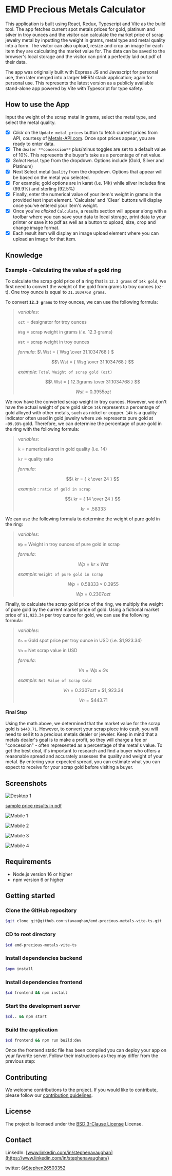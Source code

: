 # EMD Precious Metals Calculator

This application is built using React, Redux, Typescript and Vite as the build tool.
The app fetches current spot metals prices for gold, platinum and silver in troy ounces and the visitor can calculate the market price of scrap jewelry metal by inputting the weight in grams, metal type and metal quality into a form.
The visitor can also upload, resize and crop an image for each item they are calculating the market value for. The data can be saved to the browser's local storage and the visitor can print a perfectly laid out pdf of their data.

The app was originally built with Express JS and Javascript for personal use, then later merged into a larger MERN stack application; again for personal use.
This represents the latest version as a publicly available stand-alone app powered by Vite with Typescript for type safety.

## How to use the App

Input the weight of the scrap metal in grams, select the metal type, and select the metal quality.

- [x] _Click_ on the `Update metal prices` button to fetch current prices from API, courtesy of [Metals-API.com](https://www.metals-api.com/). Once spot prices appear, you are ready to enter data.
- [x] The `dealer **concession**` plus/minus toggles are set to a default value of 10%. This represents the buyer's take as a percentage of net value.
- [x] _Select_ `Metal` type from the dropdown. Options include (Gold, Silver and Platinum)
- [x] Next Select metal `Quality` from the dropdown. Options that appear will be based on the metal you selected.
- [x] For example; gold options are in karat (i.e. 14k) while silver includes fine (99.9%) and sterling (92.5%)
- [x] Finally, enter the numerical value of your item's weight in grams in the provided text input element. 'Calculate' and 'Clear' buttons will display once you've entered your item's weight.
- [x] Once you've _clicked_ `Calculate`, a results section will appear along with a toolbar where you can save your data to local storage, print data to your printer or save it to pdf as well as a button to upload, size, crop and change image format.
- [x] Each result item will display an image upload element where you can upload an image for that item.

## Knowledge

### Example - Calculating the value of a gold ring

To calculate the scrap gold price of a ring that is `12.3 grams` of `14k gold`, we first need to convert the weight of the gold from grams to troy ounces (oz-t). One troy ounce is equal to `31.1034768 grams`.

To convert **`12.3 grams`** to troy ounces, we can use the following formula:

>_variables_:
>
>`ozt` = designator for troy ounces
>
>`Wsg` = scrap weight in grams (_i.e._ 12.3 grams)
>
>`Wst` = scrap weight in troy ounces
>
>_formula_: $\ Wst = { Wsg \over 31.1034768 } $
>
>$$\ Wst = { Wsg \over 31.1034768 } $$
>
>_example_: `Total Weight of scrap gold (ozt)`
>
>$$\ Wst = { 12.3grams \over 31.1034768 } $$
>
>$$\ Wst = 0.3955ozt$$

We now have the converted scrap weight in troy ounces.
However, we don't have the actual weight of pure gold since `14k` represents a percentage of gold alloyed with other metals, such as nickel or copper.
`14k` is a quality indicator often used in gold jewelry where `24k` represents pure gold at `~99.99%` gold.
Therefore, we can determine the percentage of pure gold in the ring with the following formula:

>_variables_:
>
>`k` = numerical _karat_ in gold quality (i.e. 14)
>
>`kr` = quality ratio
>
>_formula_:
>
>$$\ kr = { k \over 24 } $$
>
>_example_ : `ratio of gold in scrap`
>
>$$\ kr = { 14 \over 24 } $$
>
>$$\ kr = .58333$$

We can use the following formula to determine the weight of pure gold in the ring:

>_variables_:
>
>`Wp` = Weight in troy ounces of pure gold in scrap
>
>_formula_:
>
>$$\ Wp = kr \times Wst $$
>
>_example_: `Weight of pure gold in scrap`
>
>$$\ Wp = 0.58333 \times 0.3955$$
>
>$$\ Wp = 0.2307ozt$$

Finally, to calculate the scrap gold price of the ring, we multiply the weight of pure gold by the current market price of gold.
Using a fictional market price of `$1,923.34` per troy ounce for gold, we can use the following formula:

>_variables_:
>
>`Gs` = Gold spot price per troy ounce in USD (i.e. $1,923.34)
>
>`Vn` = Net scrap value in USD
>
>_formula_:
>
>$$\ Vn = Wp \times Gs $$
>
>_example_: `Net Value of Scrap Gold`
>
>$$\ Vn = 0.2307ozt \times \$1,923.34$$
>
>$$\ Vn = \$443.71$$

#### Final Step

Using the math above, we determined that the market value for the scrap gold is `$443.71`.
However, to convert your scrap piece into cash, you will need to sell it to a precious metals dealer or jeweler.
Keep in mind that a metals dealer's goal is to make a profit, so they will charge a fee or "concession" - often represented as a percentage of the metal's value.
To get the best deal, it's important to research and find a buyer who offers a reasonable spread and accurately assesses the quality and weight of your metal.
By entering your expected spread, you can estimate what you can expect to receive for your scrap gold before visiting a buyer.

## Screenshots

![Desktop 1](frontend/src/globals/images/desktop-0.png "Desktop 1")

[sample price results in pdf](/frontend/src/globals/images/sample-metals-price-sheet.pdf)

![Mobile 1](/frontend/src/globals/images/mobile-01.png "Mobile 1")

![Mobile 2](/frontend/src/globals/images/mobile-1a.png "Mobile 2")

![Mobile 3](/frontend/src/globals/images/mobile-1.png "Mobile 3")

![Mobile 4](/frontend/src/globals/images/mobile-2.png "Mobile 4")

## Requirements

- Node.js version 16 or higher
- npm version 6 or higher

## Getting started

### Clone the GitHub repository

```bash
$git clone git@github.com:stavaughan/emd-precious-metals-vite-ts.git
```

### CD to root directory

```bash
$cd emd-precious-metals-vite-ts
```

### Install dependencies backend

```bash
$npm install
```

### Install dependencies frontend

```bash
$cd frontend && npm install
```

### Start the development server

```bash
$cd.. && npm start
```

### Build the application

```bash
$cd frontend && npm run build:dev
```

Once the frontend static file has been compiled you can deploy your app on your favorite server. Follow their instructions as they may differ from the previous step:

## Contributing

We welcome contributions to the project. If you would like to contribute, please follow our [contribution guidelines](http://localhost:5173).

## License

The project is licensed under the [BSD 3-Clause License](LICENSE) License.

## Contact

LinkedIn: [www.linkedin.com/in/stephenavaughan](https://www.linkedin.com/in/stephenavaughan/)

twitter: [@Stephen26503352](https://twitter.com/Stephen26503352)
